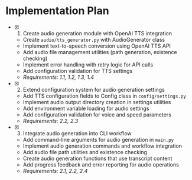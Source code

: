 # Implementation Plan

- [x] 1. Create audio generation module with OpenAI TTS integration
  - Create `audio/tts_generator.py` with AudioGenerator class
  - Implement text-to-speech conversion using OpenAI TTS API
  - Add audio file management utilities (path generation, existence checking)
  - Implement error handling with retry logic for API calls
  - Add configuration validation for TTS settings
  - _Requirements: 1.1, 1.2, 1.3, 1.4_

- [x] 2. Extend configuration system for audio generation settings
  - Add TTS configuration fields to Config class in `config/settings.py`
  - Implement audio output directory creation in settings utilities
  - Add environment variable loading for audio settings
  - Add configuration validation for voice and speed parameters
  - _Requirements: 2.2, 2.3_

- [x] 3. Integrate audio generation into CLI workflow
  - Add command-line arguments for audio generation in `main.py`
  - Implement audio generation commands and workflow integration
  - Add audio file path utilities and existence checking
  - Create audio generation functions that use transcript content
  - Add progress feedback and error reporting for audio operations
  - _Requirements: 2.1, 2.2, 2.4_